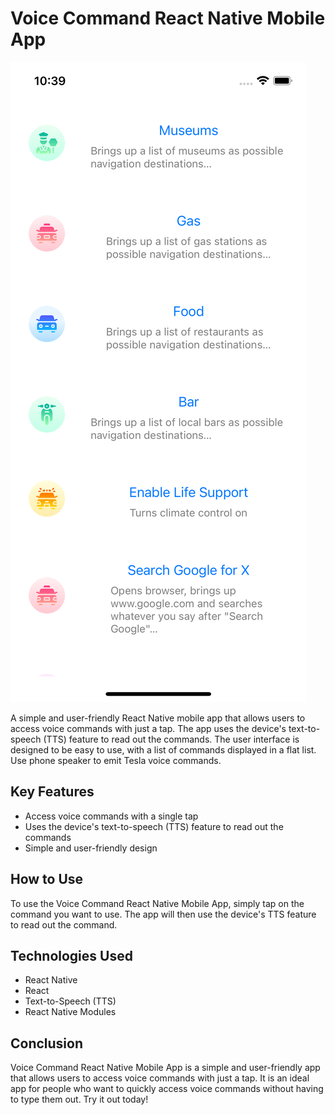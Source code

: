 # Voice Command React Native Mobile App 

![Alt text](screenShot.png)

A simple and user-friendly React Native mobile app that allows users to access voice commands with just a tap. The app uses the device's text-to-speech (TTS) feature to read out the commands. The user interface is designed to be easy to use, with a list of commands displayed in a flat list. Use phone speaker to emit Tesla voice commands.

## Key Features
- Access voice commands with a single tap
- Uses the device's text-to-speech (TTS) feature to read out the commands
- Simple and user-friendly design

## How to Use
To use the Voice Command React Native Mobile App, simply tap on the command you want to use. The app will then use the device's TTS feature to read out the command. 

## Technologies Used
- React Native
- React
- Text-to-Speech (TTS)
- React Native Modules

## Conclusion
Voice Command React Native Mobile App is a simple and user-friendly app that allows users to access voice commands with just a tap. It is an ideal app for people who want to quickly access voice commands without having to type them out. Try it out today!


